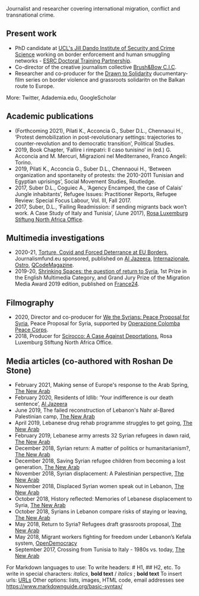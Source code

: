 Journalist and researcher covering international migration, conflict and transnational crime.

## Present work
- PhD candidate at [UCL's Jill Dando Institute of Security and Crime Science](https://www.ucl.ac.uk/jill-dando-institute/) working on border enforcement and human smuggling networks - [ESRC Doctoral Training Partnership](https://ubel-dtp.ac.uk). 
- Co-director of the creative journalism collective [Brush&Bow C.I.C](https://brushandbow.com).
- Researcher and co-producer for the [Drawn to Solidarity](https://culturalfoundation.eu/stories/cosround2-border-violence-monitoring-network) ducumentary-film series on border violence and grassroots solidaritn on the Balkan route to Europe.

More: Twitter, Adademia.edu, GoogleScholar

## Academic publications
- (Forthcoming 2021), Pilati K., Acconcia G., Suber D.L., Chennaoui H., ‘Protest demobilization in post-revolutionary settings: trajectories to counter-revolution and to democratic transition’, Political Studies.
- 2019, Book Chapter, ‘Fallire i rimpatri: Il caso tunisino’ in (ed.) G. Acconcia and M. Mercuri, Migrazioni nel Mediterraneo, Franco Angeli: Torino.
- 2019, Pilati K., Acconcia G., Suber D.L., Chennaoui H., ‘Between organization and spontaneity of protests: the 2010-2011 Tunisian and Egyptian uprisings’, Social Movement Studies, Routledge.
- 2017, Suber D.L., Coguiec A., ‘Agency Encamped, the case of Calais’ Jungle inhabitants’, Refugee Issues: Practitioner Reports, Refugee Review: Special Focus Labour, Vol. III, Fall 2017.
- 2017, Suber, D.L., ‘Failing Readmission: if sending migrants back won’t work. A Case Study of Italy and Tunisia’, (June 2017), [Rosa Luxemburg Stiftung North Africa Office](https://rosaluxna.org/publications/failing-readmission-if-sending-migrants-back-wont-work-a-case-study-of-italy-and-tunisia/). 

## Multimedia investigations
-  2020-21, [Torture, Covid and Forced Deterrance at EU Borders](https://www.journalismfund.eu/supported-projects/torture-covid-19-and-forced-deterrence-eu-borders), Journalismfund.eu sponsored, published on [Al Jazeera](https://www.aljazeera.net/news/humanrights/2020/12/27/تحقيق-استقصائي-خاص-للجزيرة-نت-يكشف), [Internazionale](https://www.internazionale.it/sommario), [Ostro](https://www.ostro.si/hr/price/torture-covid-19-i-prisilna-odvracanja-na-granicama), [QCodeMagazine](https://www.qcodemag.it/indice/reportage/tortura-covid-19-e-rimpatri/).
- 2019-20, [Shrinking Spaces: the question of return to Syria](https://www.migration-media-award.eu/index.php/en/winning-stories-5/2019/134-english/winners-en/winners-en-2019/multimedia-en-2019/311-shrinking-spaces), 1st Prize in the English Multimedia Category, and Grand Jury Prize of the Migration Media Award 2019 edition, published on [France24](https://webdoc.france24.com/shrinking-spaces/).

## Filmography
- 2020, Director and co-producer for [We the Syrians: Peace Proposal for Syria](https://www.youtube.com/watch?v=VyAxRCCDJyQ), Peace Proposal for Syria, supported by [Operazione Colomba Peace Corps](http://www.operazionecolomba.it/noisiriani).
- 2018, Producer for [Scirocco: A Case Against Deportations](https://vimeo.com/278007474), Rosa Luxemburg Stiftung North Africa Office. 

## Media articles (co-authored with Roshan De Stone)
- February 2021, Making sense of Europe's response to the Arab Spring, [The New Arab](https://english.alaraby.co.uk/english/indepth/2021/2/3/making-sense-of-europes-response-to-the-arab-spring)
- February 2020, Residents of Idlib: ‘Your indifference is our death sentence’, [Al Jazeera](https://www.aljazeera.com/features/2020/2/20/residents-of-idlib-your-indifference-is-our-death-sentence)
- June 2019, The failed reconstruction of Lebanon's Nahr al-Bared Palestinian camp, [The New Arab](https://english.alaraby.co.uk/english/indepth/2019/6/11/the-failed-reconstruction-of-lebanons-nahr-al-bared-palestinian-camp)
- April 2019, Lebanese drug rehab programme struggles to get going, [The New Arab](https://english.alaraby.co.uk/english/indepth/2019/4/16/lebanese-drug-rehab-programme-struggles-to-get-going)
- February 2019, Lebanese army arrests 32 Syrian refugees in dawn raid, [The New Arab](https://english.alaraby.co.uk/english/indepth/2019/2/8/lebanese-army-arrests-32-syrian-refugees-in-dawn-raid)
- December 2018, Syrian return: A matter of politics or humanitarianism?, [The New Arab](https://english.alaraby.co.uk/english/indepth/2018/12/26/syrian-return-a-matter-of-politics-or-humanitarianism)
- December 2018, Saving Syrian refugee children from becoming a lost generation, [The New Arab](https://english.alaraby.co.uk/english/indepth/2018/12/11/saving-syrian-refugee-children-from-becoming-a-lost-generation)
- November 2018, Syrian displacement: A Palestinian perspective, [The New Arab](https://english.alaraby.co.uk/english/indepth/2018/11/7/syrian-displacement-a-palestinian-perspective)
- November 2018, Displaced Syrian women speak out in Lebanon, [The New Arab](https://english.alaraby.co.uk/english/indepth/2018/11/23/displaced-syrian-women-speak-out-in-lebanon)
- October 2018, History reflected: Memories of Lebanese displacement to Syria, [The New Arab](https://english.alaraby.co.uk/english/indepth/2018/10/24/history-reflected-memories-of-lebanese-displacement-to-syria)
- October 2018, Syrians in Lebanon compare risks of staying or leaving, [The New Arab](https://english.alaraby.co.uk/english/indepth/2018/10/16/syrians-in-lebanon-compare-risks-of-staying-or-leaving)
- May 2018, Return to Syria? Refugees draft grassroots proposal, [The New Arab](https://english.alaraby.co.uk/english/indepth/2018/5/14/return-to-syria-refugees-draft-grassroots-proposal)
- May 2018, Migrant workers fighting for freedom under Lebanon’s Kefala system, [OpenDemocracy](https://www.opendemocracy.net/en/north-africa-west-asia/migrant-workers-fighting-for-freedom-under-leba/)
- September 2017, Crossing from Tunisia to Italy - 1980s vs. today, [The New Arab](https://english.alaraby.co.uk/english/indepth/2017/9/5/crossing-from-tunisia-to-italy-1980s-vs-today)



For Markdown languages to use:
To write headers: # H1, ## H2, etc.
To write in special characters: *italics*, **bold text** / _italics_ ; __bold text__
To insert urls: [URLs](https://www.blablabla.com)
Other options: lists, images, HTML code, email addresses see https://www.markdownguide.org/basic-syntax/
